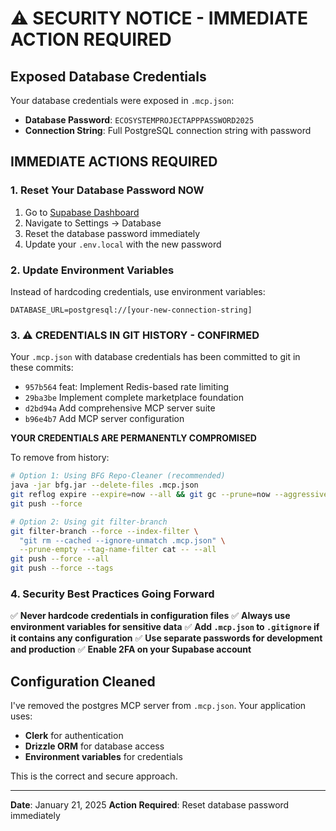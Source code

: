 # ⚠️ SECURITY NOTICE - IMMEDIATE ACTION REQUIRED

## Exposed Database Credentials

Your database credentials were exposed in `.mcp.json`:
- **Database Password**: `ECOSYSTEMPROJECTAPPPASSWORD2025`
- **Connection String**: Full PostgreSQL connection string with password

## IMMEDIATE ACTIONS REQUIRED

### 1. **Reset Your Database Password NOW**
1. Go to [Supabase Dashboard](https://app.supabase.com)
2. Navigate to Settings → Database
3. Reset the database password immediately
4. Update your `.env.local` with the new password

### 2. **Update Environment Variables**
Instead of hardcoding credentials, use environment variables:
```env
DATABASE_URL=postgresql://[your-new-connection-string]
```

### 3. **⚠️ CREDENTIALS IN GIT HISTORY - CONFIRMED**
Your `.mcp.json` with database credentials has been committed to git in these commits:
- `957b564` feat: Implement Redis-based rate limiting
- `29ba3be` Implement complete marketplace foundation
- `d2bd94a` Add comprehensive MCP server suite
- `b96e4b7` Add MCP server configuration

**YOUR CREDENTIALS ARE PERMANENTLY COMPROMISED**

To remove from history:
```bash
# Option 1: Using BFG Repo-Cleaner (recommended)
java -jar bfg.jar --delete-files .mcp.json
git reflog expire --expire=now --all && git gc --prune=now --aggressive
git push --force

# Option 2: Using git filter-branch
git filter-branch --force --index-filter \
  "git rm --cached --ignore-unmatch .mcp.json" \
  --prune-empty --tag-name-filter cat -- --all
git push --force --all
git push --force --tags
```

### 4. **Security Best Practices Going Forward**

✅ **Never hardcode credentials in configuration files**
✅ **Always use environment variables for sensitive data**
✅ **Add `.mcp.json` to `.gitignore` if it contains any configuration**
✅ **Use separate passwords for development and production**
✅ **Enable 2FA on your Supabase account**

## Configuration Cleaned

I've removed the postgres MCP server from `.mcp.json`. Your application uses:
- **Clerk** for authentication
- **Drizzle ORM** for database access
- **Environment variables** for credentials

This is the correct and secure approach.

---

**Date**: January 21, 2025
**Action Required**: Reset database password immediately
